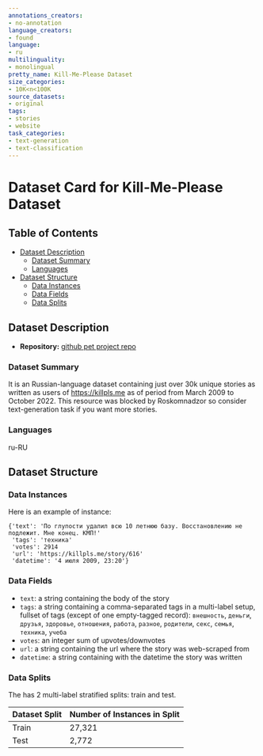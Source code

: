 ```yaml
---
annotations_creators:
- no-annotation
language_creators:
- found
language:
- ru
multilinguality:
- monolingual
pretty_name: Kill-Me-Please Dataset
size_categories:
- 10K<n<100K
source_datasets:
- original
tags:
- stories
- website
task_categories:
- text-generation
- text-classification
---
```

# Dataset Card for Kill-Me-Please Dataset


## Table of Contents
- [Dataset Description](#dataset-description)
  - [Dataset Summary](#dataset-summary)
  - [Languages](#languages)
- [Dataset Structure](#dataset-structure)
  - [Data Instances](#data-instances)
  - [Data Fields](#data-fields)
  - [Data Splits](#data-splits)

## Dataset Description

- **Repository:** [github pet project repo](https://github.com/takiholadi/generative-kill-me-please)

### Dataset Summary

It is an Russian-language dataset containing just over 30k unique stories as written as users of https://killpls.me as of period from March 2009 to October 2022. This resource was blocked by Roskomnadzor so consider text-generation task if you want more stories.

### Languages

ru-RU

## Dataset Structure

### Data Instances

Here is an example of instance:

```
{'text': 'По глупости удалил всю 10 летнюю базу. Восстановлению не подлежит. Мне конец. КМП!'
 'tags': 'техника'
 'votes': 2914
 'url': 'https://killpls.me/story/616'
 'datetime': '4 июля 2009, 23:20'}
```

### Data Fields

- `text`: a string containing the body of the story
- `tags`: a string containing a comma-separated tags in a multi-label setup, fullset of tags (except of one empty-tagged record): `внешность`, `деньги`, `друзья`, `здоровье`, `отношения`, `работа`, `разное`, `родители`, `секс`, `семья`, `техника`, `учеба`
- `votes`: an integer sum of upvotes/downvotes
- `url`: a string containing the url where the story was web-scraped from
- `datetime`: a string containing with the datetime the story was written

### Data Splits

The has 2 multi-label stratified splits: train and test.

| Dataset Split | Number of Instances in Split                |
| ------------- | ------------------------------------------- |
| Train         | 27,321                                      |
| Test          | 2,772                                       |
